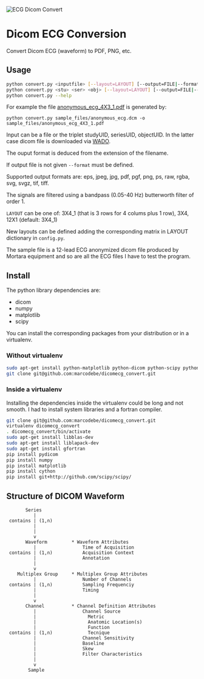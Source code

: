 [logo]: https://raw.github.com/marcodebe/dicomecg_convert/master/images/logo.png
![ECG Dicom Convert][logo]

Dicom ECG Conversion
====================
Convert Dicom ECG (waveform) to PDF, PNG, etc.

Usage
-----
```bash
python convert.py <inputfile> [--layout=LAYOUT] [--output=FILE|--format=FMT]
python convert.py <stu> <ser> <obj> [--layout=LAYOUT] [--output=FILE|--format=FMT]
python convert.py --help
```
For example the file [anonymous\_ecg\_4X3\_1.pdf](https://github.com/marcodebe/dicomecg_convert/blob/master/sample_files/anonymous_ecg_4X3_1.pdf)
is generated by:
```
python convert.py sample_files/anonymous_ecg.dcm -o sample_files/anonymous_ecg_4X3_1.pdf
```

Input can be a file or the triplet studyUID, seriesUID, objectUID. In the latter
case dicom file is downloaded via [WADO](http://medical.nema.org/Dicom/2011/11_18pu.pdf).

The ouput format is deduced from the extension of the filename.

If output file is not given ```--format``` must be defined.

Supported output formats are: eps, jpeg, jpg, pdf, pgf, png, ps, raw, rgba, svg, svgz, tif, tiff.

The signals are filtered using a bandpass (0.05-40 Hz) butterworth filter of order 1.

```LAYOUT``` can be one of: 3X4\_1 (that is 3 rows for 4 colums plus 1 row), 3X4, 12X1 (default: 3X4_1)

New layouts can be defined adding the corresponding matrix in LAYOUT dictionary in ```config.py```.

The sample file is a 12-lead ECG anonymized  dicom file produced
by Mortara equipment and so are all the ECG files I have to test the program.

Install
-------
The python library dependencies are:
* dicom
* numpy
* matplotlib
* scipy

You can install the corresponding packages from your distribution or in a virtualenv.

### Without virtualenv
```bash
sudo apt-get install python-matplotlib python-dicom python-scipy python-numpy
git clone git@github.com:marcodebe/dicomecg_convert.git
```

### Inside a virtualenv

Installing the dependencies inside the virtualenv could be long and not smooth.
I had to install system libraries and a fortran compiler.

```bash
git clone git@github.com:marcodebe/dicomecg_convert.git
virtualenv dicomecg_convert
. dicomecg_convert/bin/activate
sudo apt-get install libblas-dev
sudo apt-get install liblapack-dev 
sudo apt-get install gfortran
pip install pydicom
pip install numpy
pip install matplotlib
pip install cython
pip install git+http://github.com/scipy/scipy/
```

Structure of DICOM Waveform
---------------------------
```
       Series
          |
 contains | (1,n)
          |
          |
          v
       Waveform         * Waveform Attributes
          |                 Time of Acquisition
 contains | (1,n)           Acquisition Context
          |                 Annotation
          |
          v
    Multiplex Group     * Multiplex Group Attributes
          |                 Number of Channels
 contains | (1,n)           Sampling Frequenciy
          |                 Timing
          |
          v
       Channel          * Channel Definition Attributes
          |                 Channel Source
          |                   Metric
          |                   Anatomic Location(s)
          |                   Function
 contains | (1,n)             Tecnique
          |                 Channel Sensitivity
          |                 Baseline
          |                 Skew
          |                 Filter Characteristics
          |
          v
        Sample

```
